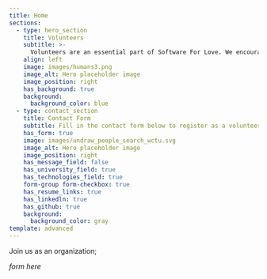 ```yaml
---
title: Home
sections:
  - type: hero_section
    title: Volunteers
    subtitle: >-
      Volunteers are an essential part of Software For Love. We encourage our team to be unique and proud of their creativity. We provide a platform that allows our team to demonstrate their skills and abilities while providing back to the community. Apply today to join our growing team! 
    align: left
    image: images/humans3.png
    image_alt: Hero placeholder image
    image_position: right
    has_background: true
    background:
      background_color: blue
  - type: contact_section 
    title: Contact Form 
    subtitle: Fill in the contact form below to register as a volunteer for SFL!
    has_form: true 
    image: images/undraw_people_search_wctu.svg
    image_alt: Hero placeholder image
    image_position: right
    has_message_field: false
    has_university_field: true
    has_technologies_field: true
    form-group form-checkbox: true
    has_resume_links: true
    has_linkedln: true
    has_github: true
    background:
      background_color: gray
template: advanced
---
```


Join us as an organization;

_form here_